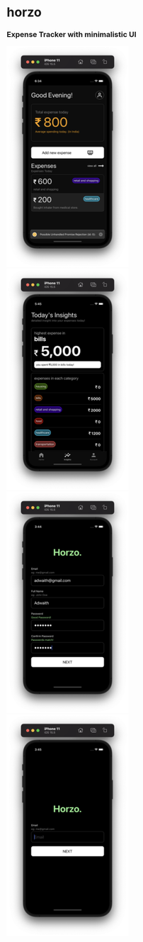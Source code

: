 # horzo

### Expense Tracker with minimalistic UI

<img height="500" width="275" src="2.png"/> <img height="500" width="275" src="1.png"/> 
<img height="500" width="275" src="3.png"/> <img height="500" width="275" src="4.png"/>
